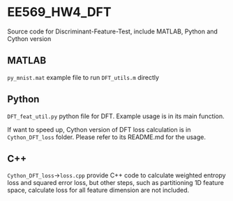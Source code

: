 # EE569_HW4_DFT
Source code for Discriminant-Feature-Test, include MATLAB, Python and Cython version

## MATLAB
`py_mnist.mat` example file to run `DFT_utils.m` directly

## Python
`DFT_feat_util.py` python file for DFT. Example usage is in its main function. 

If want to speed up, Cython version of DFT loss calculation is in `Cython_DFT_loss` folder. Please refer to its README.md for the usage. 

## C++
`Cython_DFT_loss`->`loss.cpp` provide C++ code to calculate weighted entropy loss and squared error loss, but other steps, such as partitioning 1D feature space, calculate loss for all feature dimension are not included. 

